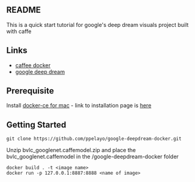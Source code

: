 ## README

This is a quick start tutorial for google's deep dream visuals project built with caffe

## Links

- [caffee docker](https://github.com/BVLC/caffe/tree/master/docker)
- [google deep dream](https://github.com/google/deepdream/blob/master/dream.ipynb)

## Prerequisite

Install [docker-ce for mac](https://download.docker.com/mac/stable/Docker.dmg) - link to installation page is [here](https://docs.docker.com/docker-for-mac/install/)


## Getting Started

    git clone https://github.com/ppelayo/google-deepdream-docker.git

Unzip bvlc_googlenet.caffemodel.zip and place the bvlc_googlenet.caffemodel in the /google-deepdream-docker folder

    docker build . -t <image name>
    docker run -p 127.0.0.1:8887:8888 <name of image>